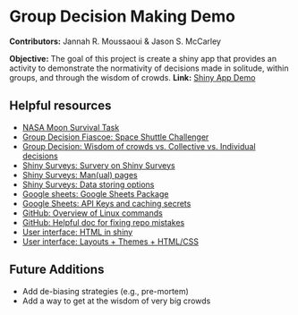 # Group Decision Making Demo
**Contributors:** Jannah R. Moussaoui & Jason S. McCarley

**Objective:** The goal of this project is create a shiny app that provides an activity to demonstrate the normativity of decisions made in solitude, within groups, and through the wisdom of crowds.
**Link:** [Shiny App Demo](https://jannahmoussaoui.shinyapps.io/demo/)

## Helpful resources
- [NASA Moon Survival Task](https://www.csuchico.edu/anthmuseum/_assets/documents/nasa-exercise-survival-on-the-moon.pdf)
- [Group Decision Fiascoe: Space Shuttle Challenger](https://doi.org/10.1177/001872679104400601)
- [Group Decision: Wisdom of crowds vs. Collective vs. Individual decisions](https://doi.org/10.1186/s41235-020-00248-z)
- [Shiny Surveys: Survery on Shiny Surveys](https://cran.r-project.org/web/packages/shinysurveys/vignettes/surveying-shinysurveys.html)
- [Shiny Surveys: Man(ual) pages](https://rdrr.io/cran/shinysurveys/man/)
- [Shiny Surveys: Data storing options](https://www.jdtrat.com/blog/connect-shiny-google/#storing-data)
- [Google sheets: Google Sheets Package](https://googlesheets4.tidyverse.org/)
- [Google Sheets: API Keys and caching secrets](https://debruine.github.io/shinyintro/data.html)
- [GitHub: Overview of Linux commands](https://hackr.io/blog/basic-linux-commands)
- [GitHub: Helpful doc for fixing repo mistakes](https://dangitgit.com/)
- [User interface: HTML in shiny](https://shiny.posit.co/r/getstarted/shiny-basics/lesson2/)
- [User interface: Layouts + Themes + HTML/CSS](https://mastering-shiny.org/action-layout.html)


## Future Additions
- Add de-biasing strategies (e.g., pre-mortem)
- Add a way to get at the wisdom of very big crowds

